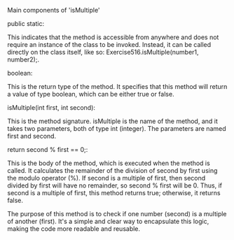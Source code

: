 Main components of 'isMultiple'

public static:

This indicates that the method is accessible from anywhere and does not require an instance of the class to be invoked. Instead, it can be called directly on the class itself, like so: Exercise516.isMultiple(number1, number2);.

boolean:

This is the return type of the method. It specifies that this method will return a value of type boolean, which can be either true or false.

isMultiple(int first, int second):

This is the method signature. isMultiple is the name of the method, and it takes two parameters, both of type int (integer). The parameters are named first and second.

return second % first == 0;:
  
This is the body of the method, which is executed when the method is called. It calculates the remainder of the division of second by first using the modulo operator (%). If second is a multiple of first, then second divided by first          will have no remainder, so second % first will be 0. Thus, if second is a multiple of first, this method returns true; otherwise, it returns false.

The purpose of this method is to check if one number (second) is a multiple of another (first). 
It's a simple and clear way to encapsulate this logic, making the code more readable and reusable.
